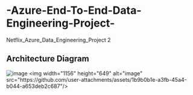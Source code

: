 # -Azure-End-To-End-Data-Engineering-Project-
Netflix_Azure_Data_Engineering_Project 2

## Architecture Diagram
![image]([https://github.com/jacquie0583/-Azure-End-To-End-Data-Engineering-Project-/blob/main/Azure%20pic.docx](https://github.com/jacquie0583/-Azure-End-To-End-Data-Engineering-Project-/blob/main/Picture1.png))
<img width="1156" height="649" alt="image" src="https://github.com/user-attachments/assets/1b9b0b1e-a3fb-45a4-b044-a653deb2c687"/>



